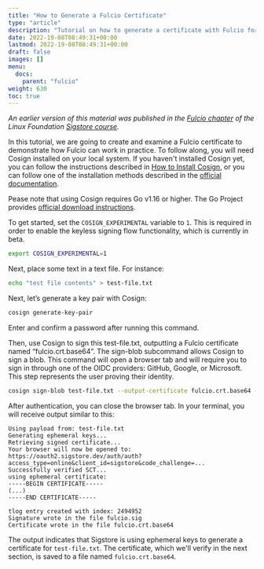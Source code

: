 ```yaml
---
title: "How to Generate a Fulcio Certificate"
type: "article"
description: "Tutorial on how to generate a certificate with Fulcio for software security"
date: 2022-19-08T08:49:31+00:00
lastmod: 2022-19-08T08:49:31+00:00
draft: false
images: []
menu:
  docs:
    parent: "fulcio"
weight: 630
toc: true
---
```


_An earlier version of this material was published in the [Fulcio chapter](https://learning.edx.org/course/course-v1:LinuxFoundationX+LFS182x+2T2022/block-v1:LinuxFoundationX+LFS182x+2T2022+type@sequential+block@2fbe6328019c4b1fbf934bd3bfb7e308/block-v1:LinuxFoundationX+LFS182x+2T2022+type@vertical+block@1f71fcbe8219471fb82e25731b18be11) of the Linux Foundation [Sigstore course](https://learning.edx.org/course/course-v1:LinuxFoundationX+LFS182x+2T2022/home)._

In this tutorial, we are going to create and examine a Fulcio certificate to demonstrate how Fulcio can work in practice. To follow along, you will need Cosign installed on your local system. If you haven't installed Cosign yet, you can follow the instructions described in [How to Install Cosign](../../cosign/how-to-install-cosign), or you can follow one of the installation methods described in the [official documentation](https://docs.sigstore.dev/cosign/installation/).

Pease note that using Cosign requires Go v1.16 or higher. The Go Project provides [official download instructions](https://go.dev/doc/install).

To get started, set the `COSIGN_EXPERIMENTAL` variable to `1`. This is required in order to enable the keyless signing flow functionality, which is currently in beta.

```sh
export COSIGN_EXPERIMENTAL=1
```

Next, place some text in a text file. For instance:

```sh
echo "test file contents" > test-file.txt
```

Next, let’s generate a key pair with Cosign:

```sh
cosign generate-key-pair
```

Enter and confirm a password after running this command.

Then, use Cosign to sign this test-file.txt, outputting a Fulcio certificate named “fulcio.crt.base64”. The sign-blob subcommand allows Cosign to sign a blob. This command will open a browser tab and will require you to sign in through one of the OIDC providers: GitHub, Google, or Microsoft. This step represents the user proving their identity.

```sh
cosign sign-blob test-file.txt --output-certificate fulcio.crt.base64 --output-signature fulcio.sig
```

After authentication, you can close the browser tab. In your terminal, you will receive output similar to this:

```
Using payload from: test-file.txt
Generating ephemeral keys...
Retrieving signed certificate...
Your browser will now be opened to:
https://oauth2.sigstore.dev/auth/auth?access_type=online&client_id=sigstore&code_challenge=...
Successfully verified SCT...
using ephemeral certificate:
-----BEGIN CERTIFICATE-----
(...)
-----END CERTIFICATE-----

tlog entry created with index: 2494952
Signature wrote in the file fulcio.sig
Certificate wrote in the file fulcio.crt.base64
```

The output indicates that Sigstore is using ephemeral keys to generate a certificate for `test-file.txt`. The certificate, which we'll verify in the next section, is saved to a file named `fulcio.crt.base64`.

